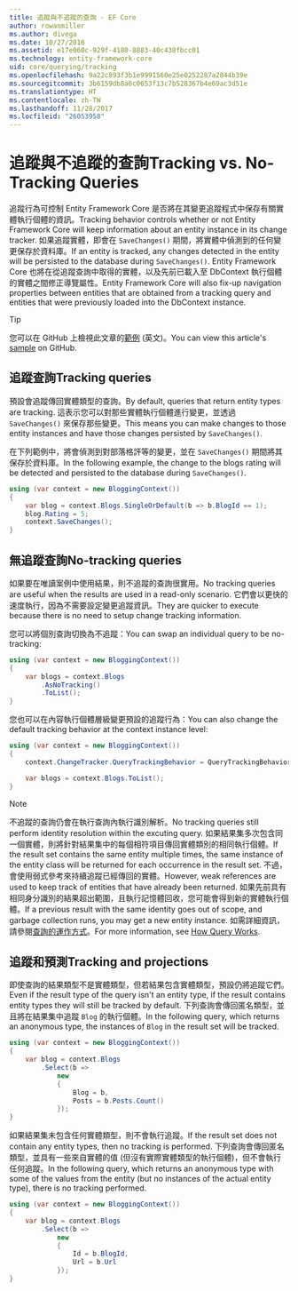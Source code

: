 ```yaml
---
title: 追蹤與不追蹤的查詢 - EF Core
author: rowanmiller
ms.author: divega
ms.date: 10/27/2016
ms.assetid: e17e060c-929f-4180-8883-40c438fbcc01
ms.technology: entity-framework-core
uid: core/querying/tracking
ms.openlocfilehash: 9a22c893f3b1e9991560e25e0252287a2844b39e
ms.sourcegitcommit: 3b6159db8a6c0653f13c7b528367b4e69ac3d51e
ms.translationtype: HT
ms.contentlocale: zh-TW
ms.lasthandoff: 11/28/2017
ms.locfileid: "26053958"
---
```

# <a name="tracking-vs-no-tracking-queries"></a><span data-ttu-id="15578-102">追蹤與不追蹤的查詢</span><span class="sxs-lookup"><span data-stu-id="15578-102">Tracking vs. No-Tracking Queries</span></span>

<span data-ttu-id="15578-103">追蹤行為可控制 Entity Framework Core 是否將在其變更追蹤程式中保存有關實體執行個體的資訊。</span><span class="sxs-lookup"><span data-stu-id="15578-103">Tracking behavior controls whether or not Entity Framework Core will keep information about an entity instance in its change tracker.</span></span> <span data-ttu-id="15578-104">如果追蹤實體，即會在 `SaveChanges()` 期間，將實體中偵測到的任何變更保存於資料庫。</span><span class="sxs-lookup"><span data-stu-id="15578-104">If an entity is tracked, any changes detected in the entity will be persisted to the database during `SaveChanges()`.</span></span> <span data-ttu-id="15578-105">Entity Framework Core 也將在從追蹤查詢中取得的實體，以及先前已載入至 DbContext 執行個體的實體之間修正導覽屬性。</span><span class="sxs-lookup"><span data-stu-id="15578-105">Entity Framework Core will also fix-up navigation properties between entities that are obtained from a tracking query and entities that were previously loaded into the DbContext instance.</span></span>

> [!TIP]  
> <span data-ttu-id="15578-106">您可以在 GitHub 上檢視此文章的[範例](https://github.com/aspnet/EntityFramework.Docs/tree/master/samples/core/Querying) \(英文\)。</span><span class="sxs-lookup"><span data-stu-id="15578-106">You can view this article's [sample](https://github.com/aspnet/EntityFramework.Docs/tree/master/samples/core/Querying) on GitHub.</span></span>

## <a name="tracking-queries"></a><span data-ttu-id="15578-107">追蹤查詢</span><span class="sxs-lookup"><span data-stu-id="15578-107">Tracking queries</span></span>

<span data-ttu-id="15578-108">預設會追蹤傳回實體類型的查詢。</span><span class="sxs-lookup"><span data-stu-id="15578-108">By default, queries that return entity types are tracking.</span></span> <span data-ttu-id="15578-109">這表示您可以對那些實體執行個體進行變更，並透過 `SaveChanges()` 來保存那些變更。</span><span class="sxs-lookup"><span data-stu-id="15578-109">This means you can make changes to those entity instances and have those changes persisted by `SaveChanges()`.</span></span>

<span data-ttu-id="15578-110">在下列範例中，將會偵測到對部落格評等的變更，並在 `SaveChanges()` 期間將其保存於資料庫。</span><span class="sxs-lookup"><span data-stu-id="15578-110">In the following example, the change to the blogs rating will be detected and persisted to the database during `SaveChanges()`.</span></span>

<!-- [!code-csharp[Main](samples/core/Querying/Querying/Tracking/Sample.cs)] -->
``` csharp
using (var context = new BloggingContext())
{
    var blog = context.Blogs.SingleOrDefault(b => b.BlogId == 1);
    blog.Rating = 5;
    context.SaveChanges();
}
```

## <a name="no-tracking-queries"></a><span data-ttu-id="15578-111">無追蹤查詢</span><span class="sxs-lookup"><span data-stu-id="15578-111">No-tracking queries</span></span>

<span data-ttu-id="15578-112">如果要在唯讀案例中使用結果，則不追蹤的查詢很實用。</span><span class="sxs-lookup"><span data-stu-id="15578-112">No tracking queries are useful when the results are used in a read-only scenario.</span></span> <span data-ttu-id="15578-113">它們會以更快的速度執行，因為不需要設定變更追蹤資訊。</span><span class="sxs-lookup"><span data-stu-id="15578-113">They are quicker to execute because there is no need to setup change tracking information.</span></span>

<span data-ttu-id="15578-114">您可以將個別查詢切換為不追蹤：</span><span class="sxs-lookup"><span data-stu-id="15578-114">You can swap an individual query to be no-tracking:</span></span>

<!-- [!code-csharp[Main](samples/core/Querying/Querying/Tracking/Sample.cs?highlight=4)] -->
``` csharp
using (var context = new BloggingContext())
{
    var blogs = context.Blogs
        .AsNoTracking()
        .ToList();
}
```

<span data-ttu-id="15578-115">您也可以在內容執行個體層級變更預設的追蹤行為：</span><span class="sxs-lookup"><span data-stu-id="15578-115">You can also change the default tracking behavior at the context instance level:</span></span>

<!-- [!code-csharp[Main](samples/core/Querying/Querying/Tracking/Sample.cs?highlight=3)] -->
``` csharp
using (var context = new BloggingContext())
{
    context.ChangeTracker.QueryTrackingBehavior = QueryTrackingBehavior.NoTracking;

    var blogs = context.Blogs.ToList();
}
```

> [!NOTE]  
> <span data-ttu-id="15578-116">不追蹤的查詢仍會在執行查詢內執行識別解析。</span><span class="sxs-lookup"><span data-stu-id="15578-116">No tracking queries still perform identity resolution within the excuting query.</span></span> <span data-ttu-id="15578-117">如果結果集多次包含同一個實體，則將針對結果集中的每個相符項目傳回實體類別的相同執行個體。</span><span class="sxs-lookup"><span data-stu-id="15578-117">If the result set contains the same entity multiple times, the same instance of the entity class will be returned for each occurrence in the result set.</span></span> <span data-ttu-id="15578-118">不過，會使用弱式參考來持續追蹤已經傳回的實體。</span><span class="sxs-lookup"><span data-stu-id="15578-118">However, weak references are used to keep track of entities that have already been returned.</span></span> <span data-ttu-id="15578-119">如果先前具有相同身分識別的結果超出範圍，且執行記憶體回收，您可能會得到新的實體執行個體。</span><span class="sxs-lookup"><span data-stu-id="15578-119">If a previous result with the same identity goes out of scope, and garbage collection runs, you may get a new entity instance.</span></span> <span data-ttu-id="15578-120">如需詳細資訊，請參閱[查詢的運作方式](overview.md)。</span><span class="sxs-lookup"><span data-stu-id="15578-120">For more information, see [How Query Works](overview.md).</span></span>

## <a name="tracking-and-projections"></a><span data-ttu-id="15578-121">追蹤和預測</span><span class="sxs-lookup"><span data-stu-id="15578-121">Tracking and projections</span></span>

<span data-ttu-id="15578-122">即使查詢的結果類型不是實體類型，但若結果包含實體類型，預設仍將追蹤它們。</span><span class="sxs-lookup"><span data-stu-id="15578-122">Even if the result type of the query isn't an entity type, if the result contains entity types they will still be tracked by default.</span></span> <span data-ttu-id="15578-123">下列查詢會傳回匿名類型，並且將在結果集中追蹤 `Blog` 的執行個體。</span><span class="sxs-lookup"><span data-stu-id="15578-123">In the following query, which returns an anonymous type, the instances of `Blog` in the result set will be tracked.</span></span>

<!-- [!code-csharp[Main](samples/core/Querying/Querying/Tracking/Sample.cs?highlight=7)] -->
``` csharp
using (var context = new BloggingContext())
{
    var blog = context.Blogs
        .Select(b =>
            new
            {
                Blog = b,
                Posts = b.Posts.Count()
            });
}
```

<span data-ttu-id="15578-124">如果結果集未包含任何實體類型，則不會執行追蹤。</span><span class="sxs-lookup"><span data-stu-id="15578-124">If the result set does not contain any entity types, then no tracking is performed.</span></span> <span data-ttu-id="15578-125">下列查詢會傳回匿名類型，並具有一些來自實體的值 (但沒有實際實體類型的執行個體)，但不會執行任何追蹤。</span><span class="sxs-lookup"><span data-stu-id="15578-125">In the following query, which returns an anonymous type with some of the values from the entity (but no instances of the actual entity type), there is no tracking performed.</span></span>

<!-- [!code-csharp[Main](samples/core/Querying/Querying/Tracking/Sample.cs)] -->
``` csharp
using (var context = new BloggingContext())
{
    var blog = context.Blogs
        .Select(b =>
            new
            {
                Id = b.BlogId,
                Url = b.Url
            });
}
```
